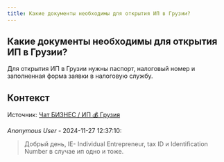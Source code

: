 ```yaml
---
title: Какие документы необходимы для открытия ИП в Грузии?
---
```


## Какие документы необходимы для открытия ИП в Грузии?

Для открытия ИП в Грузии нужны паспорт, налоговый номер и заполненная форма заявки в налоговую службу.

## Контекст

Источник: [Чат БИЗНЕС / ИП 💰 Грузия](https://t.me/ip_ge)

_Anonymous User_ - 2024-11-27 12:37:10:

> Добрый день, IE- Individual Entrepreneur, tax ID и Identification Number в случае ип одно и тоже.
